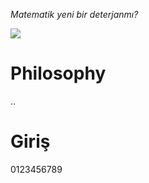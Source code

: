 *Matematik yeni bir deterjanmı?*

[![](https://img.youtube.com/vi/z2rhRyHIdzE/0.jpg)](https://youtube.com/embed/z2rhRyHIdzE)

# Philosophy

..

# Giriş

0123456789
